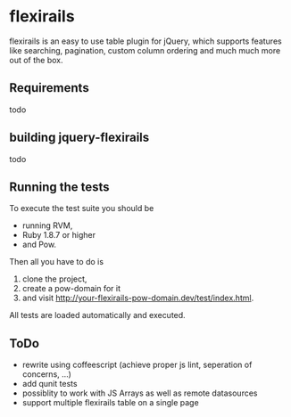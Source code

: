 # flexirails

flexirails is an easy to use table plugin for jQuery, which supports features like 
searching, pagination, custom column ordering and much much more out of the box.

## Requirements

todo

## building jquery-flexirails

todo

## Running the tests

To execute the test suite you should be 

  - running RVM, 
  - Ruby 1.8.7 or higher
  - and Pow. 

Then all you have to do is 

  1. clone the project, 
  2. create a pow-domain for it 
  3. and visit http://your-flexirails-pow-domain.dev/test/index.html.
  
All tests are loaded automatically and executed.

## ToDo

- rewrite using coffeescript (achieve proper js lint, seperation of concerns, ...)
- add qunit tests
- possiblity to work with JS Arrays as well as remote datasources
- support multiple flexirails  table on a single page